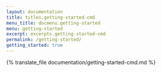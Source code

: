 ```yaml
---
layout: documentation
title: titles.getting-started-cmd
menu_title: docmenu.getting-started
menu: getting-started
excerpt: excerpts.getting-started-cmd
permalink: /getting-started/
getting_started: true
---
```


{% translate_file documentation/getting-started-cmd.md %}

